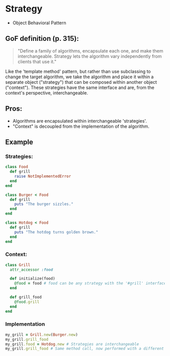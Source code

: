 # Strategy

-   Object Behavioral Pattern

## GoF definition (p. 315):

> "Define a family of algorithms, encapsulate each one, and make them interchangeable. Strategy lets the algorithm vary independently from clients that use it."

Like the 'template method' pattern, but rather than use subclassing to change the target algorithm, we take the algorithm and place it within a separate object ("strategy") that can be composed within another object ("context"). These strategies have the same interface and are, from the context's perspective, interchangeable.

## Pros:

-   Algorithms are encapsulated within interchangeable 'strategies'.
-   "Context" is decoupled from the implementation of the algorithm.

## Example

### Strategies:

```ruby
class Food
  def grill
    raise NotImplementedError
  end
end

class Burger < Food
  def grill
    puts "The burger sizzles."
  end
end

class Hotdog < Food
  def grill
    puts "The hotdog turns golden brown."
  end
end
```

### Context:

```ruby
class Grill
  attr_accessor :food

  def initialize(food)
    @food = food # food can be any strategy with the '#grill' interface
  end

  def grill_food
    @food.grill
  end
end
```

### Implementation

```ruby
my_grill = Grill.new(Burger.new)
my_grill.grill_food
my_grill.food = Hotdog.new # Strategies are interchangeable
my_grill.grill_food # Same method call, now performed with a different strategy
```
